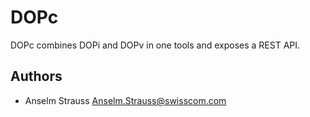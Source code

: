 # DOPc

DOPc combines DOPi and DOPv in one tools and exposes a REST API.

## Authors

* Anselm Strauss <Anselm.Strauss@swisscom.com>
